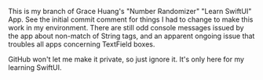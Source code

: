 This is my branch of Grace Huang's "Number Randomizer" "Learn SwiftUI" App.  See the initial commit comment for things I had to change to make this work in my
environment.  There are still odd console messages issued by the app about non-match of String tags, and an apparent ongoing issue that troubles all apps concerning TextField boxes.

GitHub won't let me make it private, so just ignore it.   It's only here for my learning SwiftUI.

